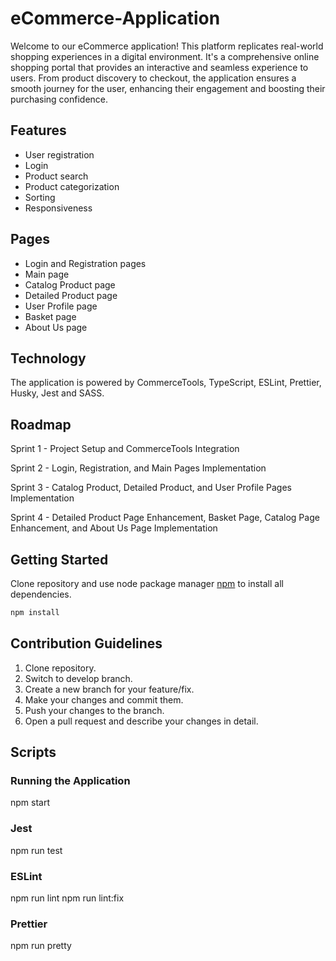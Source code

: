# eCommerce-Application

Welcome to our eCommerce application! This platform replicates real-world shopping experiences in a digital environment. It's a comprehensive online shopping portal that provides an interactive and seamless experience to users. From product discovery to checkout, the application ensures a smooth journey for the user, enhancing their engagement and boosting their purchasing confidence.

## Features

- User registration
- Login
- Product search
- Product categorization
- Sorting
- Responsiveness

## Pages

- Login and Registration pages
- Main page
- Catalog Product page
- Detailed Product page
- User Profile page
- Basket page
- About Us page

## Technology

The application is powered by CommerceTools, TypeScript, ESLint, Prettier, Husky, Jest and SASS.

## Roadmap

Sprint 1 - Project Setup and CommerceTools Integration

Sprint 2 - Login, Registration, and Main Pages Implementation

Sprint 3 - Catalog Product, Detailed Product, and User Profile Pages Implementation

Sprint 4 - Detailed Product Page Enhancement, Basket Page, Catalog Page Enhancement, and About Us Page Implementation

## Getting Started

Clone repository and use node package manager [npm](https://www.npmjs.com/) to install all dependencies.

```bash
npm install
```

## Contribution Guidelines

1. Clone repository.
2. Switch to develop branch.
3. Create a new branch for your feature/fix.
4. Make your changes and commit them.
5. Push your changes to the branch.
6. Open a pull request and describe your changes in detail.

## Scripts

### Running the Application

npm start

### Jest

npm run test

### ESLint

npm run lint
npm run lint:fix

### Prettier

npm run pretty
